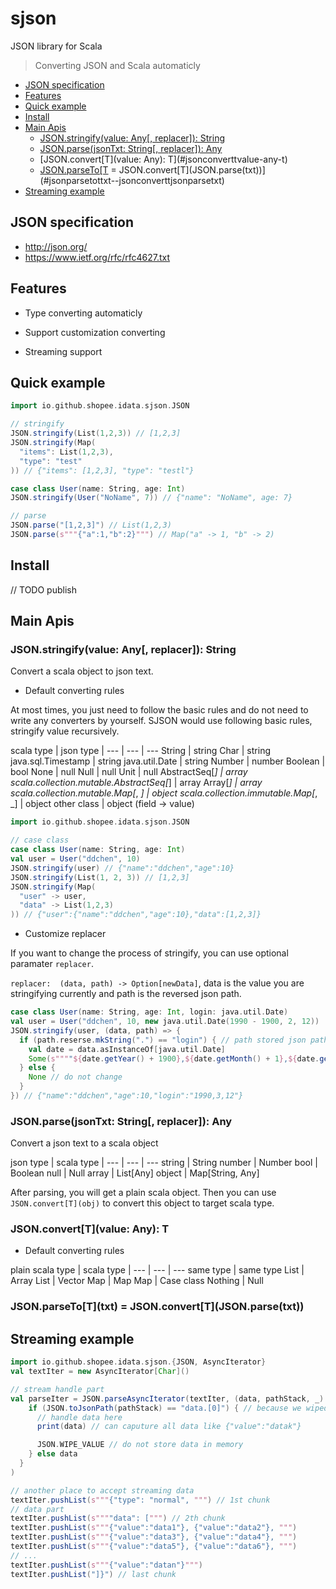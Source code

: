 # sjson

JSON library for Scala

> Converting JSON and Scala automaticly

<!-- toc -->

- [JSON specification](#json-specification)
- [Features](#features)
- [Quick example](#quick-example)
- [Install](#install)
- [Main Apis](#main-apis)
  * [JSON.stringify(value: Any[, replacer]): String](#jsonstringifyvalue-any-replacer-string)
  * [JSON.parse(jsonTxt: String[, replacer]): Any](#jsonparsejsontxt-string-replacer-any)
  * [JSON.convert\[T](value: Any): T](#jsonconverttvalue-any-t)
  * [JSON.parseTo\[T](txt) = JSON.convert\[T](JSON.parse(txt))](#jsonparsetottxt--jsonconverttjsonparsetxt)
- [Streaming example](#streaming-example)

<!-- tocstop -->

## JSON specification

- http://json.org/
- https://www.ietf.org/rfc/rfc4627.txt

## Features

- Type converting automaticly

- Support customization converting

- Streaming support

## Quick example

```scala
import io.github.shopee.idata.sjson.JSON

// stringify
JSON.stringify(List(1,2,3)) // [1,2,3]
JSON.stringify(Map(
  "items": List(1,2,3),
  "type": "test"
)) // {"items": [1,2,3], "type": "testl"}

case class User(name: String, age: Int)
JSON.stringify(User("NoName", 7)) // {"name": "NoName", age: 7}

// parse
JSON.parse("[1,2,3]") // List(1,2,3)
JSON.parse(s"""{"a":1,"b":2}""") // Map("a" -> 1, "b" -> 2)
```

## Install

// TODO publish

## Main Apis

### JSON.stringify(value: Any[, replacer]): String

Convert a scala object to json text.

- Default converting rules

At most times, you just need to follow the basic rules and do not need to write any converters by yourself. SJSON would use following basic rules, stringify value recursively.

scala type | json type |
--- | --- | ---
String | string
Char | string
java.sql.Timestamp | string
java.util.Date | string
Number | number
Boolean | bool
None | null
Null | null
Unit | null
AbstractSeq[_] | array
scala.collection.mutable.AbstractSeq[_] | array
Array[_] | array
scala.collection.mutable.Map[_, _\] | object
scala.collection.immutable.Map[_, _\] | object 
other class | object (field -> value)

```scala
import io.github.shopee.idata.sjson.JSON

// case class
case class User(name: String, age: Int)
val user = User("ddchen", 10)
JSON.stringify(user) // {"name":"ddchen","age":10}
JSON.stringify(List(1, 2, 3)) // [1,2,3]
JSON.stringify(Map(
  "user" -> user,
  "data" -> List(1,2,3)
)) // {"user":{"name":"ddchen","age":10},"data":[1,2,3]}
```

- Customize replacer

If you want to change the process of stringify, you can use optional paramater `replacer`.

`replacer:  (data, path) -> Option[newData]`, data is the value you are stringifying currently and path is the reversed json path.

```scala
case class User(name: String, age: Int, login: java.util.Date)
val user = User("ddchen", 10, new java.util.Date(1990 - 1900, 2, 12))
JSON.stringify(user, (data, path) => {
  if (path.reserse.mkString(".") == "login") { // path stored json paths in a reversed way.
    val date = data.asInstanceOf[java.util.Date]
    Some(s""""${date.getYear() + 1900},${date.getMonth() + 1},${date.getDate()}"""") // new stringify result for data
  } else {
    None // do not change
  }
}) // {"name":"ddchen","age":10,"login":"1990,3,12"}
```

### JSON.parse(jsonTxt: String[, replacer]): Any

Convert a json text to a scala object

json type | scala type |
--- | --- | ---
string | String
number | Number
bool | Boolean
null | Null
array | List[Any]
object | Map[String, Any]

After parsing, you will get a plain scala object. Then you can use `JSON.convert[T](obj)` to convert this object to target scala type.

### JSON.convert\[T](value: Any): T

- Default converting rules

plain scala type | scala type |
--- | --- | ---
same type | same type 
List | Array
List | Vector
Map | Map
Map | Case class
Nothing | Null

### JSON.parseTo\[T](txt) = JSON.convert\[T](JSON.parse(txt))

## Streaming example

```scala
import io.github.shopee.idata.sjson.{JSON, AsyncIterator}
val textIter = new AsyncIterator[Char]()

// stream handle part
val parseIter = JSON.parseAsyncIterator(textIter, (data, pathStack, _) => {
    if (JSON.toJsonPath(pathStack) == "data.[0]") { // because we wiped this data, so the json path should always be "data.[0]"
      // handle data here
      print(data) // can caputure all data like {"value":"datak"}

      JSON.WIPE_VALUE // do not store data in memory
    } else data
  }
)

// another place to accept streaming data
textIter.pushList(s"""{"type": "normal", """) // 1st chunk
// data part
textIter.pushList(s""""data": [""") // 2th chunk
textIter.pushList(s"""{"value":"data1"}, {"value":"data2"}, """)
textIter.pushList(s"""{"value":"data3"}, {"value":"data4"}, """)
textIter.pushList(s"""{"value":"data5"}, {"value":"data6"}, """)
// ...
textIter.pushList(s"""{"value":"datan"}""")
textIter.pushList("]}") // last chunk
```
